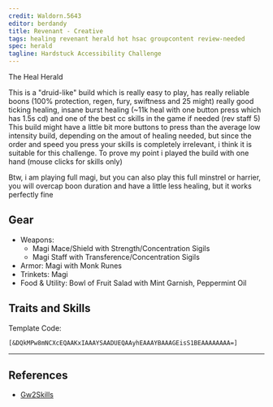 ```yaml
---
credit: Waldorn.5643
editor: berdandy
title: Revenant - Creative
tags: healing revenant herald hot hsac groupcontent review-needed
spec: herald
tagline: Hardstuck Accessibility Challenge
---
```


The Heal Herald

This is a "druid-like" build which is really easy to play, has really reliable boons (100% protection, regen, fury, swiftness and 25 might) really good ticking healing, insane burst healing (~11k heal with one button press which has 1.5s cd) and one of the best cc skills in the game if needed (rev staff 5)
This build might have a little bit more buttons to press than the average low intensity build, depending on the amout of healing needed, but since the order and speed you press your skills is completely irrelevant, i think it is suitable for this challenge. To prove my point i played the build with one hand (mouse clicks for skills only)

Btw, i am playing full magi, but you can also play this full minstrel or harrier, you will overcap boon duration and have a little less healing, but it works perfectly fine

## Gear

- Weapons: 
  - Magi Mace/Shield with Strength/Concentration Sigils
  - Magi Staff with Transference/Concentration Sigils
- Armor: Magi with Monk Runes
- Trinkets: Magi
- Food & Utility: Bowl of Fruit Salad with Mint Garnish, Peppermint Oil

## Traits and Skills

Template Code:

`[&DQkMPw8mNCXcEQAAKxIAAAYSAADUEQAAyhEAAAYBAAAGEisS1BEAAAAAAAA=]`

---

<div
  data-armory-embed='skills'
  data-armory-ids='62719,62962,62832,62878,62942'
>
</div>
<div
  data-armory-embed='specializations'
  data-armory-ids='12,15,52'
  data-armory-12-traits='1822,1818,1820'
  data-armory-15-traits='1767,1786,1800'
  data-armory-52-traits='1813,1738,1772'
>
</div>
<script async src='https://unpkg.com/armory-embeds@^0.x.x/armory-embeds.js'></script>



## References

- [Gw2Skills](http://gw2skills.net/editor/?PmxAk6ZllQKMKyiNRXsKCjFSisBqgn/lZrE-zxIYwojvQCsAqOCSPF89gEK7h3S7DbA-e)
